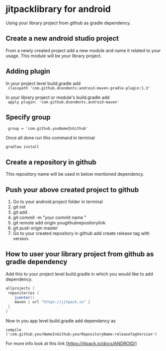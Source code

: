 # jitpacklibrary for android
Using your library project from github as gradle dependency.

## Create a new android studio project

From a newly created project add a new module and name it related to your usage. This module will be your library project.

## Adding plugin 

In your project level build.gradle add  
``` classpath 'com.github.dcendents:android-maven-gradle-plugin:1.3'```

In your library project or module's build.gradle add  
``` apply plugin: 'com.github.dcendents.android-maven'```

## Specify group

``` group = 'com.github.youNameInGithub'```

Once all done run this command in terminal

``` gradlew install ```

## Create a repository in github

This repository name will be used in below mentioned dependency.

## Push your above created project to github
1. Go to your android project folder in terminal
2. git init
3. git add .
4. git commit -m "your commit name "
5. git remote add origin yougithubrepositorylink
6. git push origin master
7. Go to your created repository in github add create release tag with version.

## How to user your library project from github as gradle dependency

Add this to your project level build.gradle in which you would like to add dependency.

```java
allprojects {
 repositories {
    jcenter()
    maven { url "https://jitpack.io" }
 }
}
```

Now in you app level build.gradle add dependency as

``` compile ('com.github.yourNameInGithub:yourRepositoryName:releaseTagVersion') ```

For more info look at this link
[https://jitpack.io/docs/ANDROID/]


